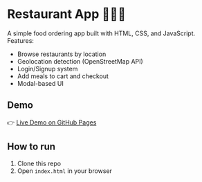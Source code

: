 # Restaurant App 🍕🍔🍣

A simple food ordering app built with HTML, CSS, and JavaScript.  
Features:

- Browse restaurants by location
- Geolocation detection (OpenStreetMap API)
- Login/Signup system
- Add meals to cart and checkout
- Modal-based UI

## Demo

👉 [Live Demo on GitHub Pages](https://yourusername.github.io/restaurant-app)

## How to run

1. Clone this repo
2. Open `index.html` in your browser
